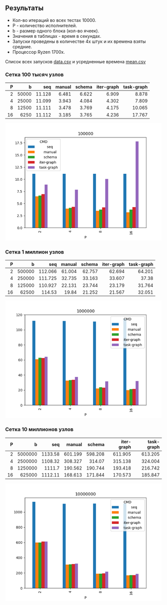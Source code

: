 ## Результаты

* Кол-во итераций во всех тестах 10000.
* P - количество исполнителей.
* b - размер одного блока (кол-во ячеек).
* Значения в таблицах - время в секундах.
* Запуски проведены в количестве 4х штук и их времена взяты средние.
* Процессор Ryzen 1700x.

Список всех запусков [data.csv](data.csv) и усредненные времена [mean.csv](mean.csv)

### Сетка 100 тысяч узлов

|   P |     b |            seq  |         manual  |         schema  |     iter-graph  |     task-graph  |
|----:|------:|----------------:|----------------:|----------------:|----------------:|----------------:|
|   2 | 50000 |          11.128 |           6.481 |           6.622 |           6.909 |           8.878 |
|   4 | 25000 |          11.099 |           3.943 |           4.084 |           4.302 |           7.809 |
|   8 | 12500 |          11.111 |           3.478 |           3.769 |           4.175 |          10.065 |
|  16 |  6250 |          11.112 |           3.185 |           3.765 |           4.236 |          17.767 |


![](100000.png)

### Сетка 1 миллион узлов

|   P |      b |            seq  |         manual  |         schema  |     iter-graph  |     task-graph  |
|----:|-------:|----------------:|----------------:|----------------:|----------------:|----------------:|
|   2 | 500000 |         112.066 |          61.004 |          62.757 |          62.694 |          64.201 |
|   4 | 250000 |         111.725 |          32.735 |          33.163 |          33.607 |          37.38  |
|   8 | 125000 |         110.927 |          22.131 |          23.744 |          23.179 |          31.764 |
|  16 |  62500 |         114.53  |          19.84  |          21.252 |          21.567 |          32.051 |


![](1000000.png)

### Сетка 10 миллионов узлов

|   P |       b |            seq  |         manual  |         schema  |     iter-graph  |     task-graph  |
|----:|--------:|----------------:|----------------:|----------------:|----------------:|----------------:|
|   2 | 5000000 |         1133.58 |         601.199 |         598.208 |         611.905 |         613.205 |
|   4 | 2500000 |         1108.32 |         308.327 |         314.07  |         315.138 |         324.004 |
|   8 | 1250000 |         1111.7  |         190.562 |         190.744 |         193.418 |         216.742 |
|  16 |  625000 |         1112.11 |         168.613 |         171.844 |         170.573 |         185.847 |

![](10000000.png)

